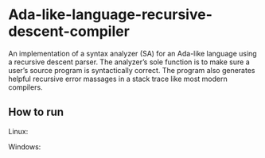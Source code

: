 # Ada-like-language-recursive-descent-compiler
An implementation of a syntax analyzer (SA) for an Ada-like language using a recursive descent parser. The analyzer’s sole function is to make sure a user’s source program is syntactically correct. The program also generates helpful recursive error massages in a stack trace like most modern compilers.

## How to run

Linux: 

Windows: 
